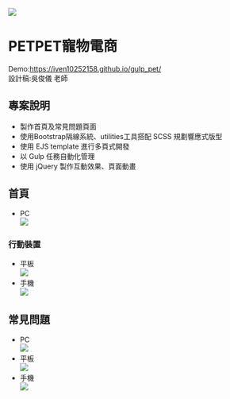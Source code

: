 ![](https://i.imgur.com/GtAFEZj.png)
# PETPET寵物電商
Demo:https://iven10252158.github.io/gulp_pet/ <br>
設計稿:吳俊儀 老師

## 專案說明
- 製作首頁及常見問題頁面
- 使用Bootstrap隔線系統、utilities工具搭配 SCSS 規劃響應式版型 
- 使用 EJS template 進行多頁式開發 
- 以 Gulp 任務自動化管理 
- 使用 jQuery 製作互動效果、頁面動畫

## 首頁
- PC <br>
![](https://i.imgur.com/vwhgx92.gif)
### 行動裝置
- 平板 <br>
![](https://i.imgur.com/dMWeMZX.gif)
- 手機 <br>
![](https://i.imgur.com/0dPcX05.gif)

## 常見問題
- PC <br>
![](https://i.imgur.com/v0yJH73.gif)
- 平板 <br>
![](https://i.imgur.com/ptcBwMy.gif)
- 手機 <br>
![](https://i.imgur.com/jvR5YYc.gif)
